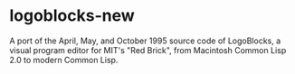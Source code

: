 # logoblocks-new

A port of the April, May, and October 1995 source code of LogoBlocks, a visual program editor for MIT's "Red Brick", from Macintosh Common Lisp 2.0 to modern Common Lisp.
